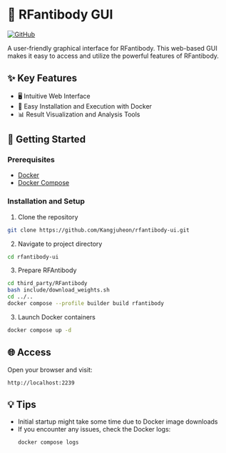 # 🧬 RFantibody GUI

[![GitHub](https://img.shields.io/badge/GitHub-RFantibody-blue?style=flat&logo=github)](https://github.com/RosettaCommons/RFantibody)

A user-friendly graphical interface for RFantibody. This web-based GUI makes it easy to access and utilize the powerful features of RFantibody.

## ✨ Key Features
- 🖥️ Intuitive Web Interface
- 🐳 Easy Installation and Execution with Docker
- 📊 Result Visualization and Analysis Tools

## 🚀 Getting Started

### Prerequisites
- [Docker](https://www.docker.com/get-started)
- [Docker Compose](https://docs.docker.com/compose/install/)

### Installation and Setup

1. Clone the repository
```bash
git clone https://github.com/Kangjuheon/rfantibody-ui.git
```

2. Navigate to project directory
```bash
cd rfantibody-ui
```

3. Prepare RFAntibody
```bash
cd third_party/RFantibody
bash include/download_weights.sh
cd ../..
docker compose --profile builder build rfantibody
```

3. Launch Docker containers
```bash
docker compose up -d
```

## 🌐 Access
Open your browser and visit:
```
http://localhost:2239
```

## 💡 Tips
- Initial startup might take some time due to Docker image downloads
- If you encounter any issues, check the Docker logs:
  ```bash
  docker compose logs
  ```